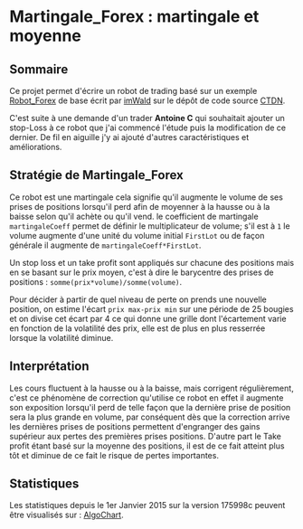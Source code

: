 # Martingale_Forex : martingale et moyenne

## Sommaire
Ce projet permet d'écrire un robot de trading basé sur un exemple [Robot_Forex](http://ctdn.com/algos/cbots/show/225) de base écrit par [imWald](http://ctdn.com/users/profile/imWald) sur le dépôt de code source [CTDN](http://ctdn.com).

C'est suite à une demande d'un trader **Antoine C** qui souhaitait ajouter un stop-Loss à ce robot que j'ai commencé l'étude puis la modification de ce dernier. De fil en aiguille j'y ai ajouté d'autres caractéristiques et améliorations.

## Stratégie de Martingale_Forex
Ce robot est une martingale cela signifie qu'il augmente le volume de ses prises de positions lorsqu'il perd afin de moyenner à la hausse ou à la baisse selon qu'il achète ou qu'il vend. le coefficient de martingale `martingaleCoeff` permet de définir le multiplicateur de volume; s'il est à `1` le volume augmente d'une unité du volume initial `FirstLot` ou de façon générale il augmente de `martingaleCoeff*FirstLot`.

Un stop loss et un take profit sont appliqués sur chacune des positions mais en se basant sur le prix moyen, c'est à dire le barycentre des prises de positions : `somme(prix*volume)/somme(volume)`.

Pour décider à partir de quel niveau de perte on prends une nouvelle position, on estime l'écart `prix max-prix min` sur une période de 25 bougies et on divise cet écart par 4 ce qui donne une grille dont l'écartement varie en fonction de la volatilité des prix, elle est de plus en plus resserrée lorsque la volatilité diminue.

## Interprétation
Les cours fluctuent à la hausse ou à la baisse, mais corrigent régulièrement, c'est ce phénomène de correction qu'utilise ce robot en effet il augmente son exposition lorsqu'il perd de telle façon que la dernière prise de position sera la plus grande en volume, par conséquent dès que la correction arrive les dernières prises de positions permettent d'engranger des gains supérieur aux pertes des premières prises positions. D'autre part le Take profit étant basé sur la moyenne des positions, il est de ce fait atteint plus tôt et diminue de ce fait le risque de pertes importantes.

## Statistiques
Les statistiques depuis le 1er Janvier 2015 sur la version 175998c peuvent être visualisés sur :
[AlgoChart](http://www.algochart.com/report/z7uts).


